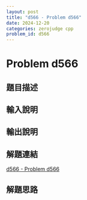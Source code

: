 ```yaml
---
layout: post
title: "d566 - Problem d566"
date: 2024-12-20
categories: zerojudge cpp
problem_id: d566
---
```


# Problem d566

## 題目描述



## 輸入說明



## 輸出說明



## 解題連結

[d566 - Problem d566](https://zerojudge.tw/ShowProblem?problemid=d566)

## 解題思路

